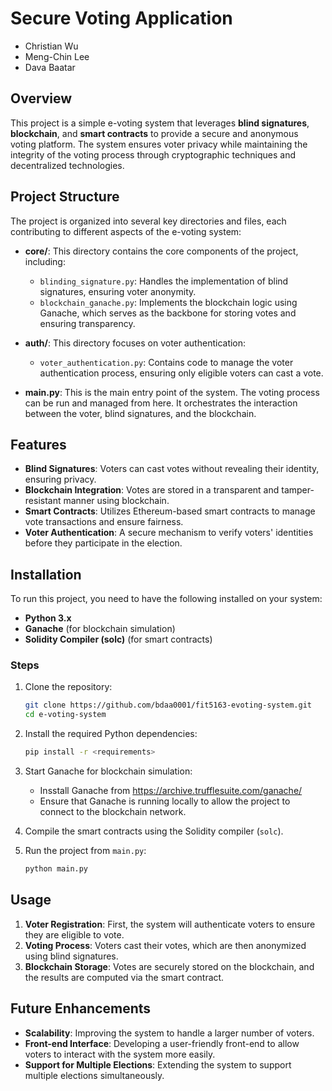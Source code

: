 # Secure Voting Application

* Christian Wu
* Meng-Chin Lee
* Dava Baatar

## Overview

This project is a simple e-voting system that leverages **blind signatures**, **blockchain**, and **smart contracts** to provide a secure and anonymous voting platform. The system ensures voter privacy while maintaining the integrity of the voting process through cryptographic techniques and decentralized technologies.

## Project Structure
The project is organized into several key directories and files, each contributing to different aspects of the e-voting system:

- **core/**: This directory contains the core components of the project, including:
  - `blinding_signature.py`: Handles the implementation of blind signatures, ensuring voter anonymity.
  - `blockchain_ganache.py`: Implements the blockchain logic using Ganache, which serves as the backbone for storing votes and ensuring transparency.
  
- **auth/**: This directory focuses on voter authentication:
  - `voter_authentication.py`: Contains code to manage the voter authentication process, ensuring only eligible voters can cast a vote.

- **main.py**: This is the main entry point of the system. The voting process can be run and managed from here. It orchestrates the interaction between the voter, blind signatures, and the blockchain.

## Features

- **Blind Signatures**: Voters can cast votes without revealing their identity, ensuring privacy.
- **Blockchain Integration**: Votes are stored in a transparent and tamper-resistant manner using blockchain.
- **Smart Contracts**: Utilizes Ethereum-based smart contracts to manage vote transactions and ensure fairness.
- **Voter Authentication**: A secure mechanism to verify voters' identities before they participate in the election.

## Installation
To run this project, you need to have the following installed on your system:
- **Python 3.x**
- **Ganache** (for blockchain simulation)
- **Solidity Compiler (solc)** (for smart contracts)

### Steps
1. Clone the repository:
    ```bash
    git clone https://github.com/bdaa0001/fit5163-evoting-system.git
    cd e-voting-system
    ```

2. Install the required Python dependencies:
    ```bash
    pip install -r <requirements>
    ```

3. Start Ganache for blockchain simulation:
    - Insstall Ganache from https://archive.trufflesuite.com/ganache/
    - Ensure that Ganache is running locally to allow the project to connect to the blockchain network.

4. Compile the smart contracts using the Solidity compiler (`solc`).

5. Run the project from `main.py`:
    ```bash
    python main.py
    ```

## Usage

1. **Voter Registration**: First, the system will authenticate voters to ensure they are eligible to vote.
2. **Voting Process**: Voters cast their votes, which are then anonymized using blind signatures.
3. **Blockchain Storage**: Votes are securely stored on the blockchain, and the results are computed via the smart contract.

## Future Enhancements

- **Scalability**: Improving the system to handle a larger number of voters.
- **Front-end Interface**: Developing a user-friendly front-end to allow voters to interact with the system more easily.
- **Support for Multiple Elections**: Extending the system to support multiple elections simultaneously.
